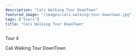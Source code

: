```yaml
---
description: "Cali Walking Tour DownTown"
featured_image: "/images/cali-walking-tour-downtown.jpg"
tags: ["tours"]
title: "Cali Walking Tour DownTown"
---
```

Tour 4

Cali Walking Tour DownTown